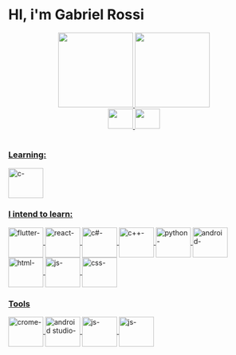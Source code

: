 <h1>
  HI, i'm Gabriel Rossi
</h1>

<div align="center">
<a href="https://github.com/GabrielRossi-gr">
  <!--          normal-> height="180em"                  -->
<img height="150em"  src="https://github-readme-stats.vercel.app/api?username=GabrielRossi-gr&show_icons=true&theme=dark&include_all_commits=true&count_private=false"/>
<img height="150em" src="https://github-readme-stats.vercel.app/api/top-langs/?username=GabrielRossi-gr&layout=compact&langs_count=7&theme=dark"/>
</div>
  
 
  <div align="center"> 
  <a href="https://www.facebook.com/gabriel.desouzarossi.9">
  <img height="40" width="50" src="https://cdn.jsdelivr.net/gh/devicons/devicon/icons/facebook/facebook-original.svg"/>
 
   <a href="https://www.linkedin.com/in/gabriel-s-rossi-4263681a3/">
  <img height="40" width="50" src="https://cdn.jsdelivr.net/gh/devicons/devicon/icons/linkedin/linkedin-original.svg"/>
  
  <h1>
  </h1>
 </div>
 <div>
  <h3> Learning:  </h3>
 <img align="center" alt="c-"  height="60" width="70" src="https://cdn.jsdelivr.net/gh/devicons/devicon/icons/c/c-original.svg">
  <h3> I intend to learn: </h3>
  <img align="center" alt="flutter-"   height="60" width="70" src="https://cdn.jsdelivr.net/gh/devicons/devicon/icons/flutter/flutter-original.svg">
  <img align="center" alt="react-"   height="60" width="70" src="https://cdn.jsdelivr.net/gh/devicons/devicon/icons/react/react-original.svg">
  <img align="center" alt="c#-"   height="60" width="70" src="https://cdn.jsdelivr.net/gh/devicons/devicon/icons/csharp/csharp-original.svg">
  <img align="center" alt="c++-"   height="60" width="70" src="https://cdn.jsdelivr.net/gh/devicons/devicon/icons/cplusplus/cplusplus-original.svg">
  <img align="center" alt="python-"  height="60" width="70" src="https://cdn.jsdelivr.net/gh/devicons/devicon/icons/python/python-original.svg">   
  <img align="center" alt="android-"   height="60" width="70" src="https://cdn.jsdelivr.net/gh/devicons/devicon/icons/android/android-original.svg" />
  <img align="center" alt="html-"   height="60" width="70" src="https://cdn.jsdelivr.net/gh/devicons/devicon/icons/html5/html5-original.svg" />
  <img align="center" alt="js-"   height="60" width="70"  src="https://cdn.jsdelivr.net/gh/devicons/devicon/icons/javascript/javascript-original.svg" />
    <img align="center" alt="css-"   height="60" width="70" src="https://cdn.jsdelivr.net/gh/devicons/devicon/icons/css3/css3-original.svg" />
  
  <h3> Tools </h3>
  <img align="center" alt="crome-"   height="60" width="70"  src="https://cdn.jsdelivr.net/gh/devicons/devicon/icons/chrome/chrome-original.svg" />
  <img align="center" alt="android studio-"   height="60" width="70"  src="https://cdn.jsdelivr.net/gh/devicons/devicon/icons/androidstudio/androidstudio-original.svg" />
  <img align="center" alt="js-"   height="60" width="70"  src="https://cdn.jsdelivr.net/gh/devicons/devicon/icons/javascript/javascript-original.svg" />
  <img align="center" alt="js-"   height="60" width="70"  src="https://cdn.jsdelivr.net/gh/devicons/devicon/icons/javascript/javascript-original.svg" />
  
  
 </div>



  
